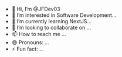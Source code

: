 - 👋 Hi, I’m @JFDev03
- 👀 I’m interested in Software Development...
- 🌱 I’m currently learning NextJS...
- 💞️ I’m looking to collaborate on ...
- 📫 How to reach me ...
- 😄 Pronouns: ...
- ⚡ Fun fact: ...

<!---
JFDev03/JFDev03 is a ✨ special ✨ repository because its `README.md` (this file) appears on your GitHub profile.
You can click the Preview link to take a look at your changes.
--->
